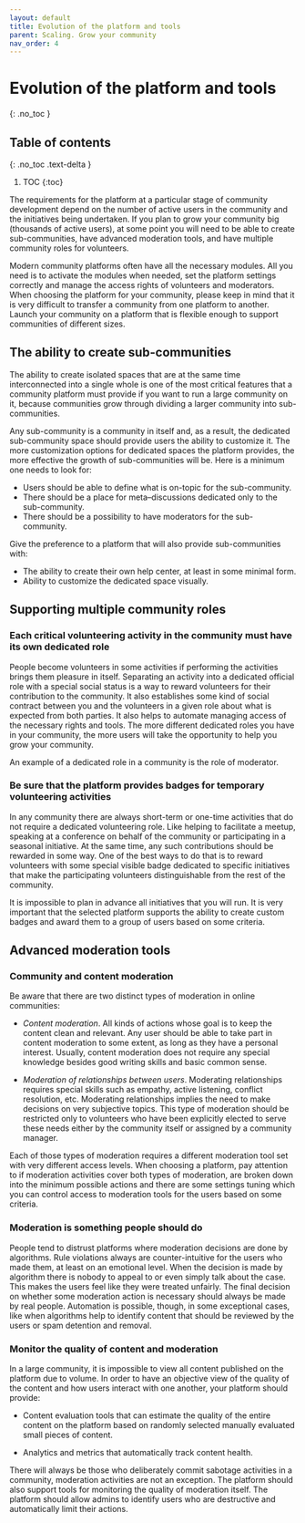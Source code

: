 ```yaml
---
layout: default
title: Evolution of the platform and tools
parent: Scaling. Grow your community
nav_order: 4
---
```


# Evolution of the platform and tools
{: .no_toc }

## Table of contents
{: .no_toc .text-delta }

1. TOC
{:toc}

The requirements for the platform at a particular stage of community development depend on the number of active users in the community and the initiatives being undertaken. If you plan to grow your community big (thousands of active users), at some point you will need to be able to create sub-communities, have advanced moderation tools, and have multiple community roles for volunteers. 

Modern community platforms often have all the necessary modules. All you need is to activate the modules when needed, set the platform settings correctly and manage the access rights of volunteers and moderators. When choosing the platform for your community, please keep in mind that it is very difficult to transfer a community from one platform to another. Launch your community on a platform that is flexible enough to support communities of different sizes.

## The ability to create sub-communities

The ability to create isolated spaces that are at the same time interconnected into a single whole is one of the most critical features that a community platform must provide if you want to run a large community on it, because communities grow through dividing a larger community into sub-communities. 

Any sub-community is a community in itself and, as a result, the dedicated sub-community space should provide users the ability to customize it. The more customization options for dedicated spaces the platform provides, the more effective the growth of sub-communities will be. Here is a minimum one needs to look for:

- Users should be able to define what is on-topic for the sub-community.
- There should be a place for meta–discussions dedicated only to the sub-community.
- There should be a possibility to have moderators for the sub-community.

Give the preference to a platform that will also provide sub-communities with:

- The ability to create their own help center, at least in some minimal form.
- Ability to customize the dedicated space visually.

## Supporting multiple community roles

### Each critical volunteering activity in the community must have its own dedicated role

People become volunteers in some activities if performing the activities brings them pleasure in itself. Separating an activity into a dedicated official role with a special social status is a way to reward volunteers for their contribution to the community. It also establishes some kind of social contract between you and the volunteers in a given role about what is expected from both parties. It also helps to automate managing access of the necessary rights and tools. The more different dedicated roles you have in your community, the more users will take the opportunity to help you grow your community.

An example of a dedicated role in a community is the role of moderator.

### Be sure that the platform provides badges for temporary volunteering activities 

In any community there are always short-term or one-time activities that do not require a dedicated volunteering role. Like helping to facilitate a meetup, speaking at a conference on behalf of the community or participating in a seasonal initiative. At the same time, any such contributions should be rewarded in some way. One of the best ways to do that is to reward volunteers with some special visible badge dedicated to specific initiatives that make the participating volunteers distinguishable from the rest of the community. 

It is impossible to plan in advance all initiatives that you will run. It is very important that the selected platform supports the ability to create custom badges and award them to a group of users based on some criteria. 

## Advanced moderation tools

### Community and content moderation

Be aware that there are two distinct types of moderation in online communities:

- *Content moderation*. All kinds of actions whose goal is to keep the content clean and relevant. Any user should be able to take part in content moderation to some extent, as long as they have a personal interest. Usually, content moderation does not require any special knowledge besides good writing skills and basic common sense. 

- *Moderation of relationships between users*. Moderating relationships requires special skills such as empathy, active listening, conflict resolution, etc. Moderating relationships implies the need to make decisions on very subjective topics. This type of moderation should be restricted only to volunteers who have been explicitly elected to serve these needs either by the community itself or assigned by a community manager.

Each of those types of moderation requires a different moderation tool set with very different access levels. When choosing a platform, pay attention to if moderation activities cover both types of moderation, are broken down into the minimum possible actions and there are some settings tuning which you can control access to moderation tools for the users based on some criteria.

### Moderation is something people should do

People tend to distrust platforms where moderation decisions are done by algorithms. Rule violations always are counter-intuitive for the users who made them, at least on an emotional level. When the decision is made by algorithm there is nobody to appeal to or even simply talk about the case. This makes the users feel like they were treated unfairly. The final decision on whether some moderation action is necessary should always be made by real people. Automation is possible, though, in some exceptional cases, like when algorithms help to identify content that should be reviewed by the users or spam detention and removal.

### Monitor the quality of content and moderation

In a large community, it is impossible to view all content published on the platform due to volume. In order to have an objective view of the quality of the content and how users interact with one another, your platform should provide:

- Content evaluation tools that can estimate the quality of the entire content on the platform based on randomly selected manually evaluated small pieces of content.

- Analytics and metrics that automatically track content health.

There will always be those who deliberately commit sabotage activities in a community, moderation activities are not an exception. The platform should also support tools for monitoring the quality of moderation itself. The platform should allow admins to identify users who are destructive and automatically limit their actions.
